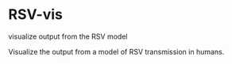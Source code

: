 # RSV-vis
visualize output from the RSV model

Visualize the output from a model of RSV transmission in humans.
